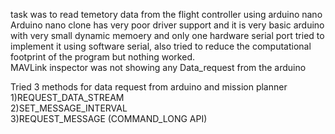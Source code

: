 task was to read temetory data from the flight controller using arduino nano
Arduino nano clone has very poor driver support and it is very basic arduino with very small dynamic memoery and only one hardware serial port tried to implement it using software serial, also tried to reduce the computational footprint of the program but nothing worked.                             
MAVLink inspector was not showing any Data_request from the arduino
   
Tried 3 methods for data request from arduino and mission planner 
1)REQUEST_DATA_STREAM                                                                                           
2)SET_MESSAGE_INTERVAL                                                                 
3)REQUEST_MESSAGE (COMMAND_LONG API)
